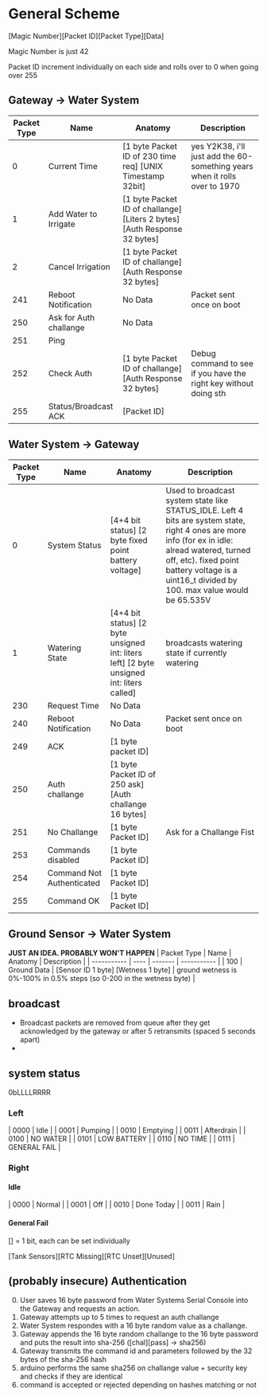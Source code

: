 
# General Scheme
[Magic Number][Packet ID][Packet Type][Data]

Magic Number is just 42

Packet ID increment individually on each side and rolls over to 0 when going over 255

## Gateway -> Water System
| Packet Type | Name | Anatomy | Description |
| ----------- | ---- | ------- | ----------- |
| 0 | Current Time | [1 byte Packet ID of 230 time req] [UNIX Timestamp 32bit] | yes Y2K38, i'll just add the 60-something years when it rolls over to 1970 |
| 1 | Add Water to Irrigate | [1 byte Packet ID of challange] [Liters 2 bytes] [Auth Response 32 bytes] | |
| 2 | Cancel Irrigation | [1 byte Packet ID of challange] [Auth Response 32 bytes] | |
| 241 | Reboot Notification | No Data | Packet sent once on boot |
| 250 | Ask for Auth challange | No Data | |
| 251 | Ping | | |
| 252 | Check Auth | [1 byte Packet ID of challange] [Auth Response 32 bytes] | Debug command to see if you have the right key without doing sth |
| 255 | Status/Broadcast ACK | [Packet ID] | |

## Water System -> Gateway
| Packet Type | Name | Anatomy | Description |
| ----------- | ---- | ------- | ----------- |
| 0 | System Status | [4+4 bit status] [2 byte fixed point battery voltage]| Used to broadcast system state like STATUS_IDLE. Left 4 bits are system state, right 4 ones are more info (for ex in idle: alread watered, turned off, etc). fixed point battery voltage is a uint16_t divided by 100. max value would be 65.535V |
| 1 | Watering State | [4+4 bit status] [2 byte unsigned int: liters left] [2 byte unsigned int: liters called] | broadcasts watering state if currently watering |
| 230 | Request Time | No Data | |
| 240 | Reboot Notification | No Data | Packet sent once on boot |
| 249 | ACK | [1 byte packet ID] | |
250 | Auth challange | [1 byte Packet ID of 250 ask] [Auth challange 16 bytes] | |
| 251 | No Challange | [1 byte Packet ID] | Ask for a Challange Fist |
| 253 | Commands disabled | [1 byte Packet ID] | |
| 254 | Command Not Authenticated | [1 byte Packet ID] | |
| 255 | Command OK | [1 byte Packet ID] |

## Ground Sensor -> Water System
**JUST AN IDEA. PROBABLY WON'T HAPPEN**
| Packet Type | Name | Anatomy | Description |
| ----------- | ---- | ------- | ----------- |
| 100 | Ground Data | [Sensor ID 1 byte] [Wetness 1 byte] | ground wetness is 0%-100% in 0.5% steps (so 0-200 in the wetness byte) |

## broadcast
 * Broadcast packets are removed from queue after they get acknowledged by the gateway or after 5 retransmits (spaced 5 seconds apart)
 * 

## system status
0bLLLLRRRR
### Left
| 0000 | Idle |
| 0001 | Pumping |
| 0010 | Emptying |
| 0011 | Afterdrain |
| 0100 | NO WATER |
| 0101 | LOW BATTERY |
| 0110 | NO TIME |
| 0111 | GENERAL FAIL |
### Right
#### Idle
| 0000 | Normal |
| 0001 | Off |
| 0010 | Done Today |
| 0011 | Rain |
#### General Fail
[] = 1 bit, each can be set individually

[Tank Sensors][RTC Missing][RTC Unset][Unused]

## (probably insecure) Authentication
 0. User saves 16 byte password from Water Systems Serial Console into the Gateway and requests an action.
 1. Gateway attempts up to 5 times to request an auth challange
 2. Water System respondes with a 16 byte random value as a challange.
 3. Gateway appends the 16 byte random challange to the 16 byte password and puts the result into sha-256 ([chal][pass] -> sha256)
 4. Gateway transmits the command id and parameters followed by the 32 bytes of the sha-256 hash
 5. arduino performs the same sha256 on challange value + security key and checks if they are identical
 6. command is accepted or rejected depending on hashes matching or not
 
